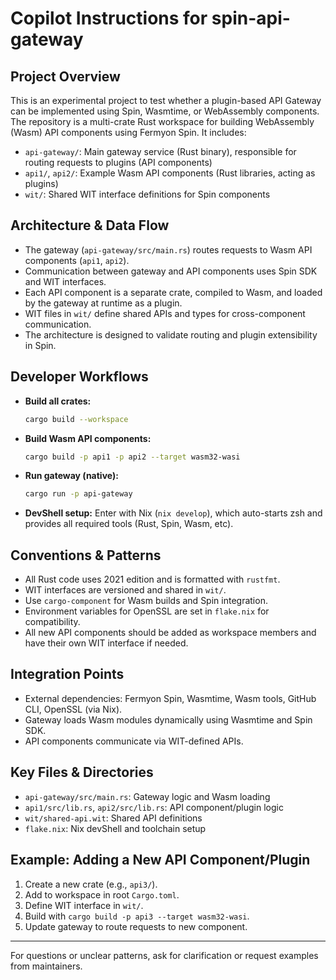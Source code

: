 # Copilot Instructions for spin-api-gateway

## Project Overview
This is an experimental project to test whether a plugin-based API Gateway can be implemented using Spin, Wasmtime, or WebAssembly components. The repository is a multi-crate Rust workspace for building WebAssembly (Wasm) API components using Fermyon Spin. It includes:
- `api-gateway/`: Main gateway service (Rust binary), responsible for routing requests to plugins (API components)
- `api1/`, `api2/`: Example Wasm API components (Rust libraries, acting as plugins)
- `wit/`: Shared WIT interface definitions for Spin components

## Architecture & Data Flow
- The gateway (`api-gateway/src/main.rs`) routes requests to Wasm API components (`api1`, `api2`).
- Communication between gateway and API components uses Spin SDK and WIT interfaces.
- Each API component is a separate crate, compiled to Wasm, and loaded by the gateway at runtime as a plugin.
- WIT files in `wit/` define shared APIs and types for cross-component communication.
- The architecture is designed to validate routing and plugin extensibility in Spin.

## Developer Workflows
- **Build all crates:**
  ```sh
  cargo build --workspace
  ```
- **Build Wasm API components:**
  ```sh
  cargo build -p api1 -p api2 --target wasm32-wasi
  ```
- **Run gateway (native):**
  ```sh
  cargo run -p api-gateway
  ```
- **DevShell setup:**
  Enter with Nix (`nix develop`), which auto-starts zsh and provides all required tools (Rust, Spin, Wasm, etc).

## Conventions & Patterns
- All Rust code uses 2021 edition and is formatted with `rustfmt`.
- WIT interfaces are versioned and shared in `wit/`.
- Use `cargo-component` for Wasm builds and Spin integration.
- Environment variables for OpenSSL are set in `flake.nix` for compatibility.
- All new API components should be added as workspace members and have their own WIT interface if needed.

## Integration Points
- External dependencies: Fermyon Spin, Wasmtime, Wasm tools, GitHub CLI, OpenSSL (via Nix).
- Gateway loads Wasm modules dynamically using Wasmtime and Spin SDK.
- API components communicate via WIT-defined APIs.

## Key Files & Directories
- `api-gateway/src/main.rs`: Gateway logic and Wasm loading
- `api1/src/lib.rs`, `api2/src/lib.rs`: API component/plugin logic
- `wit/shared-api.wit`: Shared API definitions
- `flake.nix`: Nix devShell and toolchain setup

## Example: Adding a New API Component/Plugin
1. Create a new crate (e.g., `api3/`).
2. Add to workspace in root `Cargo.toml`.
3. Define WIT interface in `wit/`.
4. Build with `cargo build -p api3 --target wasm32-wasi`.
5. Update gateway to route requests to new component.

---
For questions or unclear patterns, ask for clarification or request examples from maintainers.
